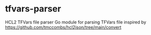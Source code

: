 # tfvars-parser
HCL2 TFVars file parser
Go module for parsing TFVars file inspired by https://github.com/tmccombs/hcl2json/tree/main/convert
